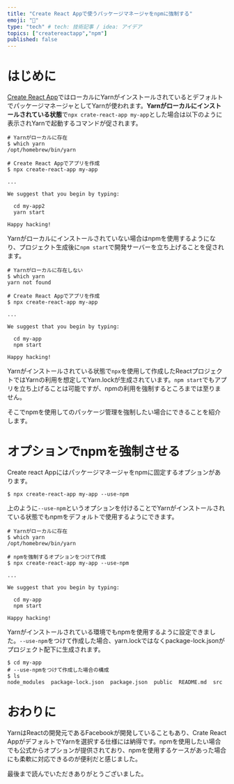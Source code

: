 ```yaml
---
title: "Create React Appで使うパッケージマネージャをnpmに強制する"
emoji: "💼"
type: "tech" # tech: 技術記事 / idea: アイデア
topics: ["createreactapp","npm"]
published: false
---
```


# はじめに

[Create React App](https://create-react-app.dev/)ではローカルにYarnがインストールされているとデフォルトでパッケージマネージャとしてYarnが使われます。**Yarnがローカルにインストールされている状態**で`npx crate-react-app my-app`とした場合は以下のように表示されYarnで起動するコマンドが促されます。

```shell
# Yarnがローカルに存在
$ which yarn
/opt/homebrew/bin/yarn

# Create React Appでアプリを作成
$ npx create-react-app my-app

...

We suggest that you begin by typing:

  cd my-app2
  yarn start

Happy hacking!
```

Yarnがローカルにインストールされていない場合はnpmを使用するようになり、プロジェクト生成後に`npm start`で開発サーバーを立ち上げることを促されます。

```shell
# Yarnがローカルに存在しない
$ which yarn
yarn not found

# Create React Appでアプリを作成
$ npx create-react-app my-app

...

We suggest that you begin by typing:

  cd my-app
  npm start

Happy hacking!
```

Yarnがインストールされている状態で`npx`を使用して作成したReactプロジェクトではYarnの利用を想定してYarn.lockが生成されています。`npm start`でもアプリを立ち上げることは可能ですが、npmの利用を強制するところまでは至りません。

そこでnpmを使用してのパッケージ管理を強制したい場合にできることを紹介します。

# オプションでnpmを強制させる

Create react Appにはパッケージマネージャをnpmに固定するオプションがあります。

```shell
$ npx create-react-app my-app --use-npm
```

上のように`--use-npm`というオプションを付けることでYarnがインストールされている状態でもnpmをデフォルトで使用するようにできます。

```shell
# Yarnがローカルに存在
$ which yarn
/opt/homebrew/bin/yarn

# npmを強制するオプションをつけて作成
$ npx create-react-app my-app --use-npm

...

We suggest that you begin by typing:

  cd my-app
  npm start

Happy hacking!

```

Yarnがインストールされている環境でもnpmを使用するように設定できました。`--use-npm`をつけて作成した場合、yarn.lockではなくpackage-lock.jsonがプロジェクト配下に生成されます。

```shell
$ cd my-app
# --use-npmをつけて作成した場合の構成
$ ls
node_modules  package-lock.json  package.json  public  README.md  src
```

# おわりに

YarnはReactの開発元であるFacebookが開発していることもあり、Crate React AppがデフォルトでYarnを選択する仕様には納得です。npmを使用したい場合でも公式からオプションが提供されており、npmを使用するケースがあった場合にも柔軟に対応できるのが便利だと感じました。

最後まで読んでいただきありがとうございました。